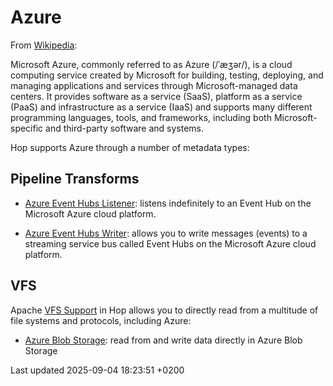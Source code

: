 <div id="header">

# Azure

</div>

<div id="content">

<div id="preamble">

<div class="sectionbody">

<div class="paragraph">

From [Wikipedia](https://en.wikipedia.org/wiki/Microsoft_Azure):

</div>

<div class="paragraph">

Microsoft Azure, commonly referred to as Azure (/ˈæʒər/), is a cloud computing service created by Microsoft for building, testing, deploying, and managing applications and services through Microsoft-managed data centers. It provides software as a service (SaaS), platform as a service (PaaS) and infrastructure as a service (IaaS) and supports many different programming languages, tools, and frameworks, including both Microsoft-specific and third-party software and systems.

</div>

<div class="paragraph">

Hop supports Azure through a number of metadata types:

</div>

</div>

</div>

<div class="sect1">

## Pipeline Transforms

<div class="sectionbody">

<div class="ulist">

  - [Azure Event Hubs Listener](pipeline/transforms/azure-event-hubs-listener.eTTOC6GRX4): listens indefinitely to an Event Hub on the Microsoft Azure cloud platform.

  - [Azure Event Hubs Writer](pipeline/transforms/azure-event-hubs-writer.eTTOC6GRX4): allows you to write messages (events) to a streaming service bus called Event Hubs on the Microsoft Azure cloud platform.

</div>

</div>

</div>

<div class="sect1">

## VFS

<div class="sectionbody">

<div class="paragraph">

Apache [VFS Support](vfs.eTTOC6GRX4) in Hop allows you to directly read from a multitude of file systems and protocols, including Azure:

</div>

<div class="ulist">

  - [Azure Blob Storage](vfs/azure-blob-storage-vfs.eTTOC6GRX4): read from and write data directly in Azure Blob Storage

</div>

</div>

</div>

</div>

<div id="footer">

<div id="footer-text">

Last updated 2025-09-04 18:23:51 +0200

</div>

</div>
